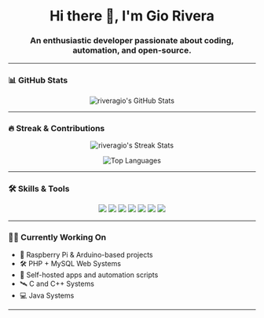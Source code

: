 <h1 align="center">Hi there 👋, I'm Gio Rivera</h1>
<h3 align="center">An enthusiastic developer passionate about coding, automation, and open-source.</h3>

---

### 📊 GitHub Stats

<p align="center">
  <img src="https://github-readme-stats.vercel.app/api?username=riveragio&show_icons=true&theme=tokyonight&hide_border=true" alt="riveragio's GitHub Stats" />
</p>

---

### 🔥 Streak & Contributions

<p align="center">
  <img src="https://github-readme-streak-stats.herokuapp.com/?user=riveragio&theme=tokyonight&hide_border=true" alt="riveragio's Streak Stats" />
</p>

<p align="center">
  <img src="https://github-readme-stats.vercel.app/api/top-langs/?username=riveragio&layout=compact&theme=tokyonight&hide_border=true" alt="Top Languages" />
</p>

---

### 🛠️ Skills & Tools
<p align="center">
  <img src="https://img.shields.io/badge/C-00599C?style=for-the-badge&logo=c&logoColor=white"/>
  <img src="https://img.shields.io/badge/C++-00599C?style=for-the-badge&logo=c&logoColor=white"/>
  <img src="https://img.shields.io/badge/Java-00599C?style=for-the-badge&logo=c&logoColor=white"/>
  <img src="https://img.shields.io/badge/PHP-777BB4?style=for-the-badge&logo=php&logoColor=white"/>
  <img src="https://img.shields.io/badge/MySQL-00758F?style=for-the-badge&logo=mysql&logoColor=white"/>
  <img src="https://img.shields.io/badge/Arduino-00979D?style=for-the-badge&logo=arduino&logoColor=white"/>
  <img src="https://img.shields.io/badge/Raspberry%20Pi-C51A4A?style=for-the-badge&logo=raspberrypi&logoColor=white"/>
</p>

---

### 🧑‍💻 Currently Working On

- 🎯 Raspberry Pi & Arduino-based projects
- 🛠️ PHP + MySQL Web Systems
- 🚀 Self-hosted apps and automation scripts
- 🛰️ C and C++ Systems
- 💻 Java Systems

---
